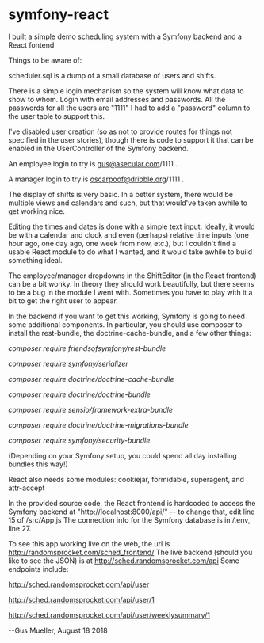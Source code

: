 # symfony-react
I built a simple demo scheduling system with a Symfony backend and a React fontend

Things to be aware of:

scheduler.sql is a dump of a small database of users and shifts.

There is a simple login mechanism so the system will know what data to show to whom.
Login with email addresses and passwords.  All the passwords for all the users are "1111"
I had to add a "password" column to the user table to support this.

I've disabled user creation (so as not to provide routes for things not specified in the user stories), 
though there is code to support it that can be enabled in the UserController of the Symfony backend.

An employee login to try is gus@asecular.com/1111  .

A manager login to try is oscarpoof@dribble.org/1111  .

The display of shifts is very basic. In a better system, there would be multiple views and calendars and such, but that would've taken awhile to get working nice.

Editing the times and dates is done with a simple text input. Ideally, it would be with a calendar and clock and even (perhaps) relative time inputs (one hour ago, one day ago, one week from now, etc.), but I couldn't find a usable React module to do what I wanted, and it would take awhile to build something ideal.

The employee/manager dropdowns in the ShiftEditor (in the React frontend) can be a bit wonky. In theory they should work beautifully, but there seems to be a bug in the module I went with. Sometimes you have to play with it a bit to get the right user to appear.

In the backend if you want to get this working, Symfony is going to need some additional components.  In particular, you should use composer to install the rest-bundle, the doctrine-cache-bundle, and a few other things:

_composer require friendsofsymfony/rest-bundle_

_composer require symfony/serializer_

_composer require doctrine/doctrine-cache-bundle_

_composer require doctrine/doctrine-bundle_

_composer require sensio/framework-extra-bundle_ 

_composer require doctrine/doctrine-migrations-bundle_

_composer require symfony/security-bundle_

(Depending on your Symfony setup, you could spend all day installing bundles this way!)

React also needs some modules: cookiejar, formidable, superagent, and attr-accept

In the provided source code, the React frontend is hardcoded to access the Symfony backend at "http://localhost:8000/api/" -- to change that, edit line 15 of /src/App.js
The connection info for the Symfony database is in /.env, line 27.

To see this app working live on the web, the url is http://randomsprocket.com/sched_frontend/
The live backend (should you like to see the JSON) is at http://sched.randomsprocket.com/api
Some endpoints include:

http://sched.randomsprocket.com/api/user

http://sched.randomsprocket.com/api/user/1

http://sched.randomsprocket.com/api/user/weeklysummary/1


--Gus Mueller, August 18 2018
